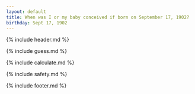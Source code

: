 ```yaml
---
layout: default
title: When was I or my baby conceived if born on September 17, 1902?
birthday: Sept 17, 1902
---
```


{% include header.md %}

{% include guess.md %}

{% include calculate.md %}

{% include safety.md %}

{% include footer.md %}



